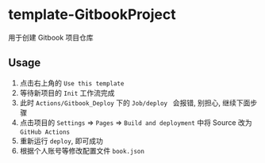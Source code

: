 # template-GitbookProject
用于创建 Gitbook 项目仓库

## Usage

1. 点击右上角的 `Use this template` 
2. 等待新项目的 `Init` 工作流完成
3. 此时 `Actions/Gitbook_Deploy` 下的 `Job/deploy ` 会报错, 别担心, 继续下面步骤
4. 点击项目的 `Settings` => `Pages` => `Build and deployment` 中将 Source 改为 `GitHub Actions` 
5. 重新运行 `deploy`, 即可成功
6. 根据个人账号等修改配置文件 `book.json` 
